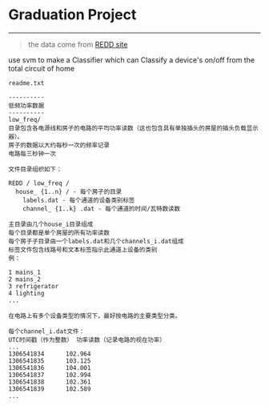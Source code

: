 # Graduation Project
***
> the data come from [REDD site]

[REDD site]:http://redd.csail.mit.edu

use svm to make a Classifier which can Classify a device's on/off from the total circuit of home



```
readme.txt

----------
低频功率数据
----------
low_freq/
目录包含各电源线和房子的电路的平均功率读数（这也包含具有单独插头的房屋的插头负载显示器）。
房子的数据以大约每秒一次的频率记录
电路每三秒钟一次

文件目录组织如下：

REDD / low_freq /
  house_ {1..n} / - 每个房子的目录
    labels.dat - 每个通道的设备类别标签
    channel_ {1..k} .dat - 每个通道的时间/瓦特数读数

主目录由几个house_i目录组成
每个目录都是单个房屋的所有功率读数
每个房子子目录由一个labels.dat和几个channels_i.dat组成
标签文件包含线路号和文本标签指示此通道上设备的类别
例：

1 mains_1
2 mains_2
3 refrigerator
4 lighting
...

在电路上有多个设备类型的情况下，最好按电路的主要类型分类。

每个channel_i.dat文件：
UTC时间戳（作为整数） 功率读数（记录电路的视在功率）
...
1306541834      102.964
1306541835      103.125
1306541836      104.001
1306541837      102.994
1306541838      102.361
1306541839      102.589
...
```
